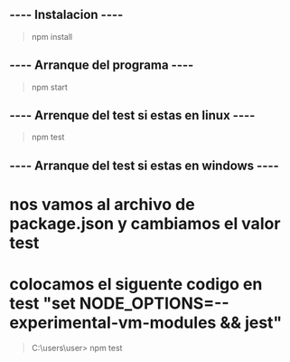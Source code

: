 ## ---- Instalacion ---- ##
> npm install

## ---- Arranque del programa ---- ##
> npm start

## ---- Arrenque del test si estas en linux ---- ##
> npm test

## ---- Arranque del test si estas en windows ---- ##
# nos vamos al archivo de package.json y cambiamos el valor test
# colocamos el siguente codigo en test "set NODE_OPTIONS=--experimental-vm-modules && jest"

> C:\users\user> npm test 
